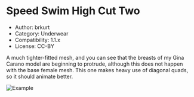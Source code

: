 # Speed Swim High Cut Two

* Author: brkurt
* Category: Underwear
* Compatibility: 1.1.x
* License: CC-BY

A much tighter-fitted mesh, and you can see that the breasts of my Gina Carano model are beginning to protrude, although this does not happen with the base female mesh.  This one makes heavy use of diagonal quads, so it should animate better.  

![Example](speedswimhighcut2MHGUI.png)

